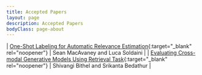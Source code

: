 ```yaml
---
title: Accepted Papers
layout: page
description: Accepted Papers
bodyClass: page-about
---
```


| [One-Shot Labeling for Automatic Relevance Estimation](https://arxiv.org/abs/2302.11266){:target="_blank" rel="noopener"} | Sean MacAvaney and Luca Soldaini |
| [Evaluating Cross-modal Generative Models Using Retrieval Task](https://dl.acm.org/doi/abs/10.1145/3539618.3591979){:target="_blank" rel="noopener"} | Shivangi Bithel and Srikanta Bedathur |									